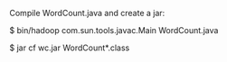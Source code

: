 Compile WordCount.java and create a jar:

$ bin/hadoop com.sun.tools.javac.Main WordCount.java

$ jar cf wc.jar WordCount*.class
